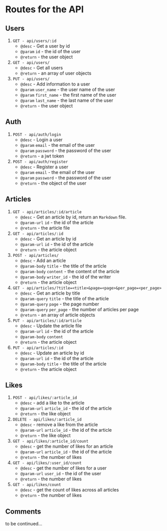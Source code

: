 # Routes for the API

## Users

1. `GET - api/users/:id`
    * `@desc` - Get a user by id
    * `@param` `id` - the id of the user
    * `@return` - the user object
2. `GET - api/users/`
    * `@desc` - Get all users
    * `@return` - an array of user objects
3. `PUT - api/users/`
    * `@desc` - Add information to a user
    * `@param` `user_name` - the user name of the user
    * `@param` `first_name` - the first name of the user
    * `@param` `last_name` - the last name of the user
    * `@return` - the user object

## Auth

1. `POST - api/auth/login`
    * `@desc` - Login a user
    * `@param` `email` - the email of the user
    * `@param` `password` - the password of the user
    * `@return` - a jwt token
2. `POST - api/auth/register`
    * `@desc` - Register a user
    * `@param` `email` - the email of the user
    * `@param` `password` - the password of the user
    * `@return` - the object of the user

## Articles

1. `GET - api/articles/:id/article`
    * `@desc` - Get an article by id, return an `Markdown` file.
    * `@param-url` `id` - the id of the article
    * `@return` - the article file
2. `GET - api/articles/:id`
    * `@desc` - Get an article by id
    * `@param-url` `id` - the id of the article
    * `@return` - the article object
3. `POST - api/articles/`
    * `@desc` - Add an article
    * `@param-body` `title` - the title of the article
    * `@param-body` `content` - the content of the article
    * `@param-body` `writer_id` - the id of the writer
    * `@return` - the article object
4. `GET - api/articles/?title=<title>&page=<page>&per_page=<per_page>`
    * `@desc` - Get an article by title
    * `@param-query` `title` - the title of the article
    * `@param-query` `page` - the page number
    * `@param-query` `per_page` - the number of articles per page
    * `@return` - an array of article objects
5. `PUT - api/articles/:id/article`
    * `@desc` - Update the article file
    * `@param-url` `id` - the id of the article
    * `@param-body` `content`
    * `@return` - the article object
6. `PUT - api/articles/:id`
    * `@desc` - Update an article by id
    * `@param-url` `id` - the id of the article
    * `@param-body` `title` - the title of the article
    * `@return` - the article object

## Likes

1. `POST - api/likes/:article_id`
    * `@desc` - add a like to the article
    * `@param-url` `article_id` - the id of the article
    * `@return` - the like object
2. `DELETE - api/likes/:article_id`
    * `@desc` - remove a like from the article
    * `@param-url` `article_id` - the id of the article
    * `@return` - the like object
3. `GET - api/likes/:article_id/count`
    * `@desc` - get the number of likes for an article
    * `@param-url` `article_id` - the id of the article
    * `@return` - the number of likes
4. `GET - api/likes/:user_id/count`
    * `@desc` - get the number of likes for a user
    * `@param-url` `user_id` - the id of the user
    * `@return` - the number of likes
5. `GET - api/likes/count`
    * `@desc` - get the count of likes across all articles
    * `@return` - the number of likes


## Comments

to be continued...